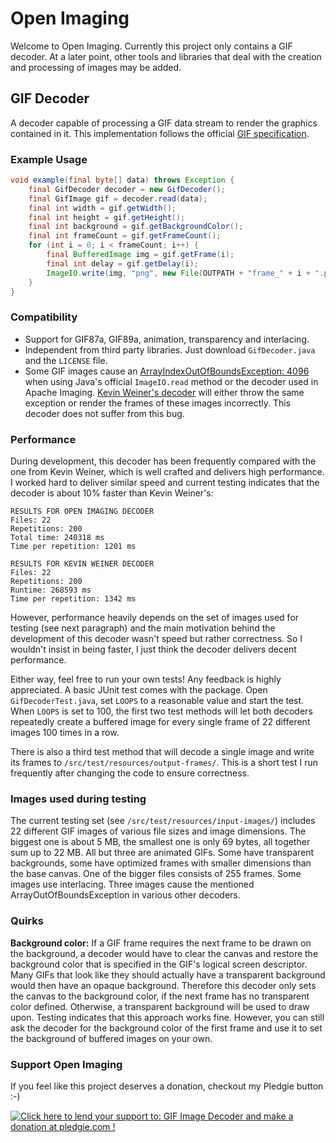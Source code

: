 Open Imaging
============

Welcome to Open Imaging. Currently this project only contains a GIF decoder. At a later point, other tools and libraries that deal with the creation and processing of images may be added.

## GIF Decoder

A decoder capable of processing a GIF data stream to render the graphics contained in it. This implementation follows the official <A HREF="http://www.w3.org/Graphics/GIF/spec-gif89a.txt">GIF specification</A>.

### Example Usage
```java
void example(final byte[] data) throws Exception {
	final GifDecoder decoder = new GifDecoder();
	final GifImage gif = decoder.read(data);
	final int width = gif.getWidth();
	final int height = gif.getHeight();
	final int background = gif.getBackgroundColor();
	final int frameCount = gif.getFrameCount();
	for (int i = 0; i < frameCount; i++) {
		final BufferedImage img = gif.getFrame(i);
		final int delay = gif.getDelay(i);
		ImageIO.write(img, "png", new File(OUTPATH + "frame_" + i + ".png"));
	}
}
```

### Compatibility

* Support for GIF87a, GIF89a, animation, transparency and interlacing.
* Independent from third party libraries. Just download `GifDecoder.java` and the `LICENSE` file.
* Some GIF images cause an <a href="http://stackoverflow.com/questions/22259714/arrayindexoutofboundsexception-4096-while-reading-gif-file">ArrayIndexOutOfBoundsException: 4096</a> when using Java's official `ImageIO.read` method or the decoder used in Apache Imaging. <a href="http://www.fmsware.com/stuff/gif.html">Kevin Weiner's decoder</a> will either throw the same exception or render the frames of these images incorrectly. This decoder does not suffer from this bug.

### Performance

During development, this decoder has been frequently compared with the one from Kevin Weiner, which is well crafted and delivers high performance. I worked hard to deliver similar speed and current testing indicates that the decoder is about 10% faster than Kevin Weiner's:

    RESULTS FOR OPEN IMAGING DECODER
    Files: 22
    Repetitions: 200
    Total time: 240318 ms
    Time per repetition: 1201 ms

    RESULTS FOR KEVIN WEINER DECODER
    Files: 22
    Repetitions: 200
    Runtime: 268593 ms
    Time per repetition: 1342 ms

However, performance heavily depends on the set of images used for testing (see next paragraph) and the main motivation behind the development of this decoder wasn't speed but rather correctness. So I wouldn't insist in being faster, I just think the decoder delivers decent performance.

Either way, feel free to run your own tests! Any feedback is highly appreciated. A basic JUnit test comes with the package. Open `GifDecoderTest.java`, set `LOOPS` to a reasonable value and start the test. When `LOOPS` is set to 100, the first two test methods will let both decoders repeatedly create a buffered image for every single frame of 22 different images 100 times in a row.

There is also a third test method that will decode a single image and write its frames to `/src/test/resources/output-frames/`. This is a short test I run frequently after changing the code to ensure correctness.

### Images used during testing

The current testing set (see `/src/test/resources/input-images/`) includes 22 different GIF images of various file sizes and image dimensions. The biggest one is about 5 MB, the smallest one is only 69 bytes, all together sum up to 22 MB. All but three are animated GIFs. Some have transparent backgrounds, some have optimized frames with smaller dimensions than the base canvas. One of the bigger files consists of 255 frames. Some images use interlacing. Three images cause the mentioned ArrayOutOfBoundsException in various other decoders.

### Quirks

<b>Background color:</b> If a GIF frame requires the next frame to be drawn on the background, a decoder would have to clear the canvas and restore the background color that is specified in the GIF's logical screen descriptor. Many GIFs that look like they should actually have a transparent background would then have an opaque background. Therefore this decoder only sets the canvas to the background color, if the next frame has no transparent color defined. Otherwise, a transparent background will be used to draw upon. Testing indicates that this approach works fine. However, you can still ask the decoder for the background color of the first frame and use it to set the background of buffered images on your own.

### Support Open Imaging

If you feel like this project deserves a donation, checkout my Pledgie button :-)

<a href='https://pledgie.com/campaigns/26861'><img alt='Click here to lend your support to: GIF Image Decoder and make a donation at pledgie.com !' src='https://pledgie.com/campaigns/26861.png?skin_name=chrome' border='0' ></a>